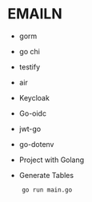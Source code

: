 # EMAILN
- gorm
- go chi
- testify
- air
- Keycloak
- Go-oidc
- jwt-go
- go-dotenv

- Project with Golang

- Generate Tables
```
    go run main.go
```
